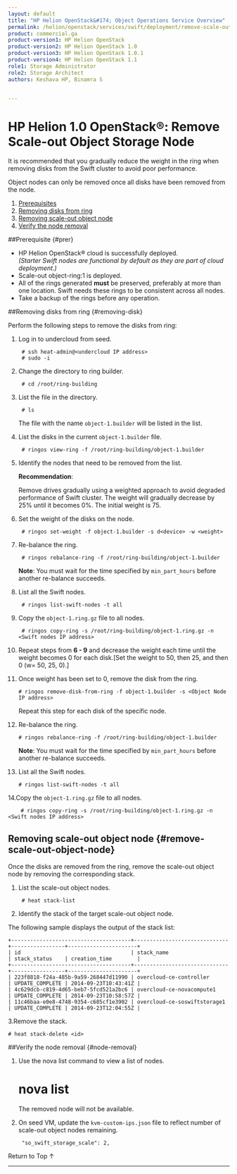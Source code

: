 ```yaml
---
layout: default
title: "HP Helion OpenStack&#174; Object Operations Service Overview"
permalink: /helion/openstack/services/swift/deployment/remove-scale-out-object-node/
product: commercial.ga
product-version1: HP Helion OpenStack
product-version2: HP Helion OpenStack 1.0
product-version3: HP Helion OpenStack 1.0.1
product-version4: HP Helion OpenStack 1.1
role1: Storage Administrator
role2: Storage Architect
authors: Keshava HP, Binamra S


---
```

<!--PUBLISHED-->

<script>

function PageRefresh {
onLoad="window.refresh"
}

PageRefresh();

</script>

<!--
<p style="font-size: small;"> <a href=" /helion/openstack/services/object/overview/scale-out-swift/">&#9664; PREV</a> | <a href="/helion/openstack/services/overview/">&#9650; UP</a> | <a href="/helion/openstack/services/overview/"> NEXT &#9654</a> </p>-->

# HP Helion 1.0 OpenStack&#174;: Remove Scale-out Object Storage Node

It is recommended that you gradually reduce the weight in the ring when removing disks from the Swift cluster to avoid poor performance. 

Object nodes can only be removed once all disks have been removed from the node.

1. [Prerequisites](#prer)
2. [Removing disks from ring](#removing-disk)
3. [Removing scale-out object node](#remove-scale-out-object-node)
4. [Verify the node removal](#node-removal)

##Prerequisite {#prer}
* HP Helion OpenStack&#174; cloud is successfully deployed.<br>*(Starter Swift nodes are functional by default as they are part of cloud deployment.)* 
* Scale-out object-ring:1 is deployed.
* All of the rings generated **must** be preserved, preferably at more than one location. Swift needs these rings to be consistent across all nodes.
* Take a backup of the rings before any operation.

##Removing disks from ring {#removing-disk}

Perform the following steps to remove the disks from ring:

1. Log in to undercloud from seed. 

		# ssh heat-admin@<undercloud IP address> 
		# sudo -i

2. Change the directory to ring builder.

		# cd /root/ring-building

3. List the file in the directory.

		# ls
	The file with the name `object-1.builder` will be listed in the list.

4. List the disks in the current `object-1.builder` file.

		# ringos view-ring -f /root/ring-building/object-1.builder 

5. Identify the nodes that need to be removed from the list.

	**Recommendation**:

	Remove drives gradually using a weighted approach to avoid degraded performance of Swift cluster. The weight will gradually decrease by 25% until it becomes 0%. The initial weight is 75.

6. Set the weight of the disks on the node. 

		# ringos set-weight -f object-1.builder -s d<device> -w <weight>


7. Re-balance the ring.

		# ringos rebalance-ring -f /root/ring-building/object-1.builder

	**Note**: You must wait for the time specified by `min_part_hours` before another re-balance succeeds.

8. List all the Swift nodes.

		# ringos list-swift-nodes -t all
		
		
9. Copy the `object-1.ring.gz` file to all nodes.

		# ringos copy-ring -s /root/ring-building/object-1.ring.gz -n <Swift nodes IP address>

10. Repeat steps from **6 - 9** and decrease the weight each time until the weight becomes 0 for each disk.[Set the weight to 50, then 25, and then 0 (w= 50, 25, 0).]

11. Once weight has been set to 0, remove the disk from the ring.

    	# ringos remove-disk-from-ring -f object-1.builder -s <Object Node IP address>

	Repeat this step for each disk of the specific node.

12. Re-balance the ring.

    	# ringos rebalance-ring -f /root/ring-building/object-1.builder

	**Note**: You must wait for the time specified by `min_part_hours` before another re-balance succeeds.

13. List all the Swift nodes.

		# ringos list-swift-nodes -t all
		
		
14.Copy the `object-1.ring.gz` file to all nodes.

    	# ringos copy-ring -s /root/ring-building/object-1.ring.gz -n <Swift nodes IP address>

## Removing scale-out object node {#remove-scale-out-object-node}

Once the disks are removed from the ring, remove the scale-out object node by removing the corresponding stack.

1. List the scale-out object nodes.

		# heat stack-list

2. Identify the stack of the target scale-out object node.

The following sample displays the output of the stack list:

	+--------------------------------------+------------------------------+-----------------+----------------------+
	| id                                   | stack_name                   | stack_status    | creation_time        |
	+--------------------------------------+------------------------------+-----------------+----------------------+
	| 223f8818-f24a-485b-9a59-268447d11990 | overcloud-ce-controller      | UPDATE_COMPLETE | 2014-09-23T10:43:41Z |
	| 4c629dcb-c819-4d65-beb7-5fcd521a2bc6 | overcloud-ce-novacompute1    | UPDATE_COMPLETE | 2014-09-23T10:58:57Z |
	| 11c46baa-e0e8-4748-9354-c685cf1e3902 | overcloud-ce-soswiftstorage1 | UPDATE_COMPLETE | 2014-09-23T12:04:55Z | 

3.Remove the stack. 

	# heat stack-delete <id>

##Verify the node removal {#node-removal}

1. Use the nova list command to view a list of nodes.

	# nova list

	The removed node will not be available.

2. On seed VM, update the `kvm-custom-ips.json` file to reflect number of scale-out object nodes remaining.

		"so_swift_storage_scale": 2, 

<a href="#top" style="padding:14px 0px 14px 0px; text-decoration: none;"> Return to Top &#8593; </a>

----
